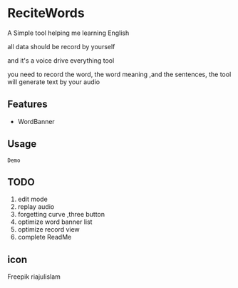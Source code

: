 # ReciteWords

A Simple tool helping me learning English

all data should be record by yourself 

and it's a voice drive everything tool

you need to record the word, the word meaning ,and the sentences, the tool will generate text by your audio

## Features

 - WordBanner


 


## Usage

```
Demo

```

## TODO
1. edit mode
2. replay audio
3. forgetting curve ,three button
4. optimize word banner list
5. optimize record view
6. complete ReadMe
   

## icon
Freepik
riajulislam
